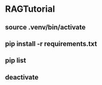 # RAGTutorial

## source .venv/bin/activate
## pip install -r requirements.txt
## pip list
## deactivate
